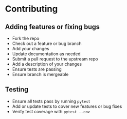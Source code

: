 # Contributing

## Adding features or fixing bugs

* Fork the repo
* Check out a feature or bug branch
* Add your changes
* Update documentation as needed
* Submit a pull request to the upstream repo
* Add a description of your changes
* Ensure tests are passing
* Ensure branch is mergeable

## Testing

* Ensure all tests pass by running `pytest`
* Add or update tests to cover new features or bug fixes
* Verify test coverage with `pytest --cov`

